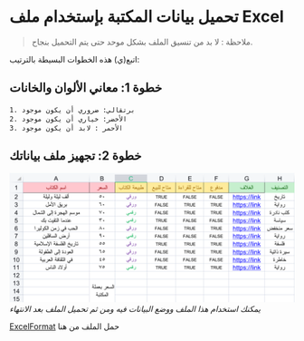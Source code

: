 # تحميل بيانات المكتبة بإستخدام ملف Excel

> ملاحظة : لا بد من تنسيق الملف بشكل موحد حتى يتم التحميل بنجاح.

اتبع(ي) هذه الخطوات البسيطة بالترتيب:
## خطوة 1: معاني الألوان والخانات 
	1. برتقالي: ضروري أن يكون موجود
	2. الأخضر: خياري أن يكون موجود
	3. الأحمر : لابد أن يكون موجود
## خطوة 2: تجهيز ملف بياناتك 
![Materials](excel1.png)
*يمكنك استخدام هذا الملف ووضع البيانات فيه ومن ثم تحميل الملف بعد الانتهاء*

[ExcelFormat](ExcelFormat.xlsx) حمل الملف من هنا